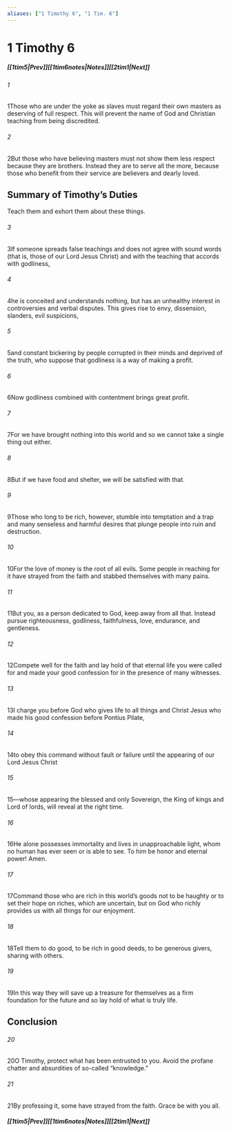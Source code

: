 ```yaml
---
aliases: ["1 Timothy 6", "1 Tim. 6"]
---
```

# 1 Timothy 6
##### <span class=arrow-left></span>[[1tim5|Prev]]<span class=navigation-separator></span>[[1tim6notes|Notes]]<span class=navigation-separator></span>[[2tim1|Next]]<span class=arrow-right></span>
###### 1
<span class=verse-first>1</span>Those who are under the yoke as slaves must regard their own masters as deserving of full respect. This will prevent the name of God and Christian teaching from being discredited.
###### 2
<span class=verse-body>2</span>But those who have believing masters must not show them less respect because they are brothers. Instead they are to serve all the more, because those who benefit from their service are believers and dearly loved.
## Summary of Timothy’s Duties
Teach them and exhort them about these things.
<div class=paragraph-break></div>

###### 3
<span class=verse-first>3</span>If someone spreads false teachings and does not agree with sound words (that is, those of our Lord Jesus Christ) and with the teaching that accords with godliness,
###### 4
<span class=verse-body>4</span>he is conceited and understands nothing, but has an unhealthy interest in controversies and verbal disputes. This gives rise to envy, dissension, slanders, evil suspicions,
###### 5
<span class=verse-body>5</span>and constant bickering by people corrupted in their minds and deprived of the truth, who suppose that godliness is a way of making a profit.
###### 6
<span class=verse-body>6</span>Now godliness combined with contentment brings great profit.
###### 7
<span class=verse-body>7</span>For we have brought nothing into this world and so we cannot take a single thing out either.
###### 8
<span class=verse-body>8</span>But if we have food and shelter, we will be satisfied with that.
###### 9
<span class=verse-body>9</span>Those who long to be rich, however, stumble into temptation and a trap and many senseless and harmful desires that plunge people into ruin and destruction.
###### 10
<span class=verse-body>10</span>For the love of money is the root of all evils. Some people in reaching for it have strayed from the faith and stabbed themselves with many pains.
<div class=paragraph-break></div>

###### 11
<span class=verse-first>11</span>But you, as a person dedicated to God, keep away from all that. Instead pursue righteousness, godliness, faithfulness, love, endurance, and gentleness.
###### 12
<span class=verse-body>12</span>Compete well for the faith and lay hold of that eternal life you were called for and made your good confession for in the presence of many witnesses.
###### 13
<span class=verse-body>13</span>I charge you before God who gives life to all things and Christ Jesus who made his good confession before Pontius Pilate,
###### 14
<span class=verse-body>14</span>to obey this command without fault or failure until the appearing of our Lord Jesus Christ
###### 15
<span class=verse-body>15</span>—whose appearing the blessed and only Sovereign, the King of kings and Lord of lords, will reveal at the right time.
###### 16
<span class=verse-body>16</span>He alone possesses immortality and lives in unapproachable light, whom no human has ever seen or is able to see. To him be honor and eternal power! Amen.
<div class=paragraph-break></div>

###### 17
<span class=verse-first>17</span>Command those who are rich in this world’s goods not to be haughty or to set their hope on riches, which are uncertain, but on God who richly provides us with all things for our enjoyment.
###### 18
<span class=verse-body>18</span>Tell them to do good, to be rich in good deeds, to be generous givers, sharing with others.
###### 19
<span class=verse-body>19</span>In this way they will save up a treasure for themselves as a firm foundation for the future and so lay hold of what is truly life.
## Conclusion
###### 20
<span class=verse-first>20</span>O Timothy, protect what has been entrusted to you. Avoid the profane chatter and absurdities of so-called “knowledge.”
###### 21
<span class=verse-body>21</span>By professing it, some have strayed from the faith. Grace be with you all.
##### <span class=arrow-left></span>[[1tim5|Prev]]<span class=navigation-separator></span>[[1tim6notes|Notes]]<span class=navigation-separator></span>[[2tim1|Next]]<span class=arrow-right></span>